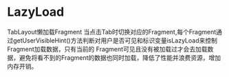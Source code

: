 # LazyLoad
TabLayout懒加载Fragment
当点击Tab时切换对应的Fragment,每个Fragment通过getUserVisibleHint()方法判断对用户是否可见和标识变量isLazyLoad来控制Fragment加载数据，只有当前的
Fragment可见且没有被加载过才会去加载数据，避免将看不到的Fragment的数据也同时加载，降低了性能并浪费资源，增加内存开销。
